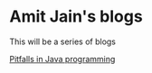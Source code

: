 # Amit Jain's blogs

This will be a series of blogs 

[Pitfalls in Java programming](https://amitjain-in.github.io/JavaPitfalls.html)